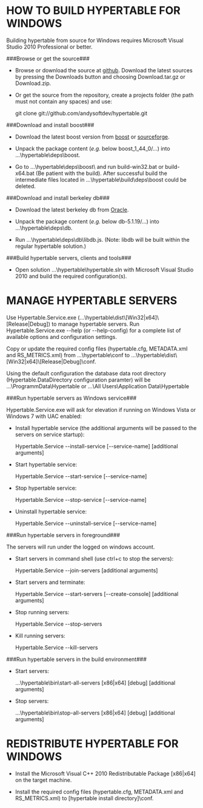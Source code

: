 HOW TO BUILD HYPERTABLE FOR WINDOWS
===================================

Building hypertable from source for Windows requires Microsoft Visual Studio 2010 Professional or better.

###Browse or get the source###

* Browse or download the source at [github](http://github.com/andysoftdev/hypertable).
  Download the latest sources by pressing the Downloads button and choosing
  Download.tar.gz or Download.zip.
  
* Or get the source from the repository, create a projects folder (the path must not
  contain any spaces) and use:

  git clone git://github.com/andysoftdev/hypertable.git


###Download and install boost###

* Download the latest boost version from [boost](http://www.boost.org/users/download/)
  or [sourceforge](http://sourceforge.net/projects/boost/files/boost/).

* Unpack the package content (*e.g.* below boost\_1\_44\_0/...) into ...\hypertable\deps\boost\.

* Go to ...\hypertable\deps\boost\ and run build-win32.bat or build-x64.bat (Be patient with the build). After successful build the intermediate files located in ...\hypertable\build\deps\boost could be deleted.


###Download and install berkeley db###

* Download the latest berkeley db from [Oracle](http://www.oracle.com/technetwork/database/berkeleydb/downloads/index.html).

* Unpack the package content (*e.g.* below db-5.1.19/...) into ...\hypertable\deps\db\.

* Run ...\hypertable\deps\db\libdb.js. (Note: libdb will be built within the regular hypertable solution.)


###Build hypertable servers, clients and tools###

* Open solution ...\hypertable\hypertable.sln with Microsoft Visual Studio 2010 and build the required configuration(s).


MANAGE HYPERTABLE SERVERS
=========================

Use Hypertable.Service.exe (...\hypertable\dist\\[Win32|x64]\\[Release|Debug]) to manage hypertable servers. Run Hypertable.Service.exe --help (or --help-config) for a complete list of available options and configuration settings.

Copy or update the required config files (hypertable.cfg, METADATA.xml and RS_METRICS.xml) from ...\hypertable\conf to ...\hypertable\dist\\[Win32|x64]\\[Release|Debug]\conf.

Using the default configuration the database data root directory (Hypertable.DataDirectory configuration paramter) will be ...\ProgrammData\Hypertable or ...\All Users\Application Data\Hypertable


###Run hypertable servers as Windows service###

Hypertable.Service.exe will ask for elevation if running on Windows Vista or Windows 7 with UAC enabled:

* Install hypertable service (the additional arguments will be passed to the servers on service startup):

  Hypertable.Service --install-service [--service-name] [additional arguments]

* Start hypertable service:

  Hypertable.Service --start-service [--service-name]

* Stop hypertable service:

  Hypertable.Service --stop-service [--service-name]

* Uninstall hypertable service:

  Hypertable.Service --uninstall-service [--service-name]


###Run hypertable servers in foreground###

The servers will run under the logged on windows account.

* Start servers in command shell (use ctrl+c to stop the servers):

  Hypertable.Service --join-servers [additional arguments]

* Start servers and terminate:

  Hypertable.Service --start-servers [--create-console] [additional arguments]

* Stop running servers:

  Hypertable.Service --stop-servers

* Kill running servers:

  Hypertable.Service --kill-servers


###Run hypertable servers in the build environment###

* Start servers:

  ...\hypertable\bin\start-all-servers [x86|x64] [debug] [additional arguments]

* Stop servers:

  ...\hypertable\bin\stop-all-servers [x86|x64] [debug] [additional arguments]


REDISTRIBUTE HYPERTABLE FOR WINDOWS
===================================

* Install the Microsoft Visual C++ 2010 Redistributable Package [x86|x64] on the target machine.

* Install the required config files (hypertable.cfg, METADATA.xml and RS_METRICS.xml) to [hypertable install directory]\conf.